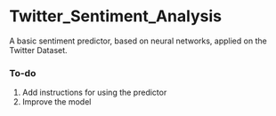 # Twitter_Sentiment_Analysis
A basic sentiment predictor, based on neural networks, applied on the Twitter Dataset.

### To-do
1. Add instructions for using the predictor
2. Improve the model
